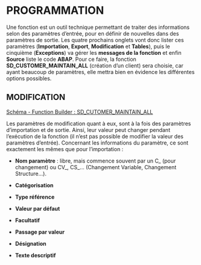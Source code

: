 # **PROGRAMMATION**

Une fonction est un outil technique permettant de traiter des informations selon des paramètres d’entrée, pour en définir de nouvelles dans des paramètres de sortie. Les quatre prochains onglets vont donc lister ces paramètres (**Importation**, **Export**, **Modification** et **Tables**), puis le cinquième (**Exceptions**) va gérer les **messages de la fonction** et enfin **Source** liste le code **ABAP**. Pour ce faire, la fonction **SD_CUSTOMER_MAINTAIN_ALL** (création d’un client) sera choisie, car ayant beaucoup de paramètres, elle mettra bien en évidence les différentes options possibles.

## **MODIFICATION**

[Schéma - Function Builder : SD_CUTOMER_MAINTAIN_ALL](https://drive.google.com/file/d/1A0hSRnOrkuupDxtNxU4NefPXD2wuB8SW/view?usp=share_link)

Les paramètres de modification quant à eux, sont à la fois des paramètres d’importation et de sortie. Ainsi, leur valeur peut changer pendant l’exécution de la fonction (il n’est pas possible de modifier la valeur des paramètres d’entrée). Concernant les informations du paramètre, ce sont exactement les mêmes que pour l’importation :

+ **Nom paramètre** : libre, mais commence souvent par un C_ (pour changement) ou CV_, CS_... (Changement Variable, Changement Structure...).

+ **Catégorisation**

+ **Type référence**

+ **Valeur par défaut**

+ **Facultatif**

+ **Passage par valeur**

+ **Désignation**

+ **Texte descriptif**